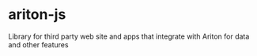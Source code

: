 # ariton-js
Library for third party web site and apps that integrate with Ariton for data and other features
